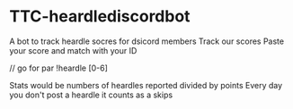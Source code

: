 # TTC-heardlediscordbot
A bot to track heardle socres for dsicord members
Track our scores
Paste your score and match with your ID

// go for par
!heardle [0-6]

Stats would be numbers of heardles reported divided by points
Every day you don't post a heardle it counts as a skips

